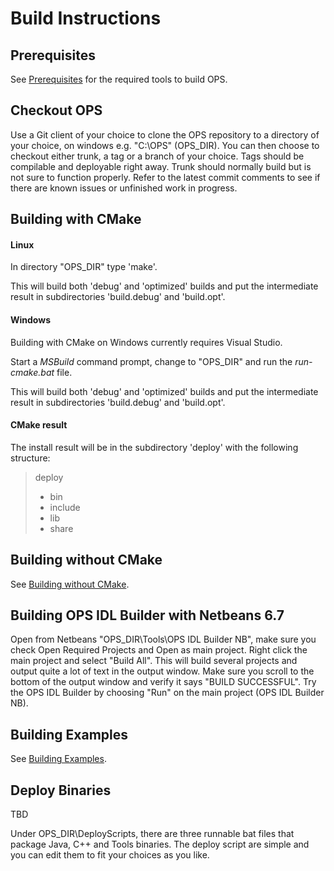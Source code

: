 # Build Instructions #

## Prerequisites ##
See [Prerequisites](Prerequisites.md) for the required tools to build OPS.

## Checkout OPS ##
Use a Git client of your choice to clone the OPS repository to a directory of your choice, on windows e.g. "C:\\OPS" (OPS_DIR). You can then choose to checkout either trunk, a tag or a branch of your choice. Tags should be compilable and deployable right away. Trunk should normally build but is not sure to function properly. Refer to the latest commit comments to see if there are known issues or unfinished work in progress.

## Building with CMake ##
#### Linux ####
In directory "OPS_DIR" type 'make'.

This will build both 'debug' and 'optimized' builds and put the intermediate result in subdirectories 'build.debug' and 'build.opt'.

#### Windows ####
Building with CMake on Windows currently requires Visual Studio.

Start a *MSBuild* command prompt, change to "OPS_DIR" and run the *run-cmake.bat* file.

This will build both 'debug' and 'optimized' builds and put the intermediate result in subdirectories 'build.debug' and 'build.opt'.

#### CMake result ####
The install result will be in the subdirectory 'deploy' with the following structure:

> deploy
>  - bin
>  - include
>  - lib
>  - share

## Building without CMake ##
See [Building without CMake](BuildingWithoutCMake.md).

## Building OPS IDL Builder with Netbeans 6.7 ##
Open from Netbeans "OPS_DIR\Tools\OPS IDL Builder NB", make sure you check Open Required Projects and Open as main project. Right click the main project and select "Build All". This will build several projects and output quite a lot of text in the output window. Make sure you scroll to the bottom of the output window and verify it says "BUILD SUCCESSFUL". Try the OPS IDL Builder by choosing "Run" on the main project (OPS IDL Builder NB).

## Building Examples ##
See [Building Examples](BuildingExamples.md).

## Deploy Binaries ##
TBD

Under OPS_DIR\DeployScripts, there are three runnable bat files that package Java, C++ and Tools binaries. The deploy script are simple and you can edit them to fit your choices as you like.
